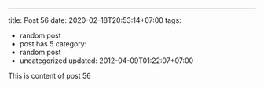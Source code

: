 ---
title: Post 56
date: 2020-02-18T20:53:14+07:00
tags:
  - random post
  - post has 5
category:
  - random post
  - uncategorized
updated: 2012-04-09T01:22:07+07:00

This is content of post 56